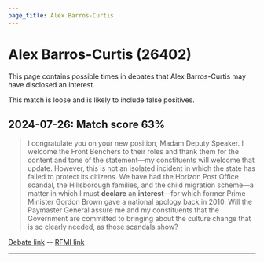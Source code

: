 ```yaml
---
page_title: Alex Barros-Curtis
---
```


# Alex Barros-Curtis  (26402)

This page contains possible times in debates that Alex Barros-Curtis may have disclosed an interest.

This match is loose and is likely to include false positives. 



## 2024-07-26: Match score 63%

>I congratulate you on your new position, Madam Deputy Speaker. I welcome the Front Benchers to their roles and thank them for the content and tone of the statement—my constituents will welcome that update.  However, this is not an isolated incident in which the state has failed to protect its citizens. We have had the Horizon Post Office scandal, the Hillsborough families, and the child migration scheme—a matter in which I must **declare** an **interest**—for which former Prime Minister Gordon Brown gave a national apology back in 2010. Will the Paymaster General assure me and my constituents that the Government are committed to bringing about the culture change that is so clearly needed, as those scandals show?

[Debate link](https://www.theyworkforyou.com/debates/?id=2024-07-26d.930.4)  --  [RFMI link](https://www.theyworkforyou.com/mp/26402/register)


---

